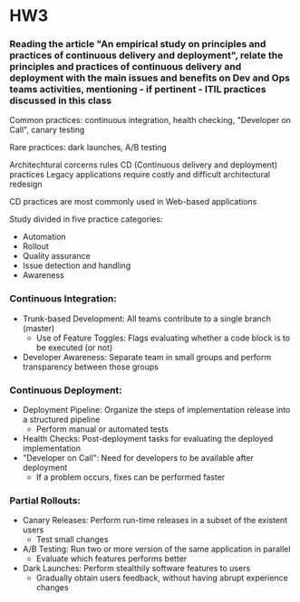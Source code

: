 # HW3
### Reading the article "An empirical study on principles and practices of continuous delivery and deployment", relate the principles and practices of continuous delivery and deployment with the main issues and benefits on Dev and Ops teams activities, mentioning - if pertinent - ITIL practices discussed in this class

Common practices: continuous integration, health checking, "Developer on Call", canary testing

Rare practices: dark launches, A/B testing

Architechtural corcerns rules CD (Continuous delivery and deployment) practices
Legacy applications require costly and difficult architectural redesign

CD practices are most commonly used in Web-based applications

Study divided in five practice categories:
- Automation
- Rollout
- Quality assurance
- Issue detection and handling
- Awareness

### Continuous Integration:
- Trunk-based Development: All teams contribute to a single branch (master)
    - Use of Feature Toggles: Flags evaluating whether a code block is to be executed (or not)
- Developer Awareness: Separate team in small groups and perform transparency between those groups

### Continuous Deployment:
- Deployment Pipeline: Organize the steps of implementation release into a structured pipeline
    - Perform manual or automated tests
- Health Checks: Post-deployment tasks for evaluating the deployed implementation
- "Developer on Call": Need for developers to be available after deployment
    - If a problem occurs, fixes can be performed faster

### Partial Rollouts:
- Canary Releases: Perform run-time releases in a subset of the existent users
    - Test small changes
- A/B Testing: Run two or more version of the same application in parallel
    - Evaluate which features performs better
- Dark Launches: Perform stealthily software features to users
    - Gradually obtain users feedback, without having abrupt experience changes
